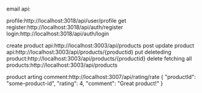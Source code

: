 email api:


<!-- user regisre logfin and profuile -->
profile:http://localhost:3018/api/user/profile get
register:http://localhost:3018/api/auth/register
login:http://localhost:3018/api/auth/login

<!-- products apis -->
create product api:http://localhost:3003/api/products post
update product api:http://localhost:3003/api/products/{productid} put
deleteding product:http://localhost:3003/api/products/{productid}  delete
fetching all products:http://localhost:3003/api/products



<!-- product rating -->
product arting comment:http://localhost:3007/api/rating/rate
{
  "productId": "some-product-id",
  "rating": 4,
  "comment": "Great product!"
}
